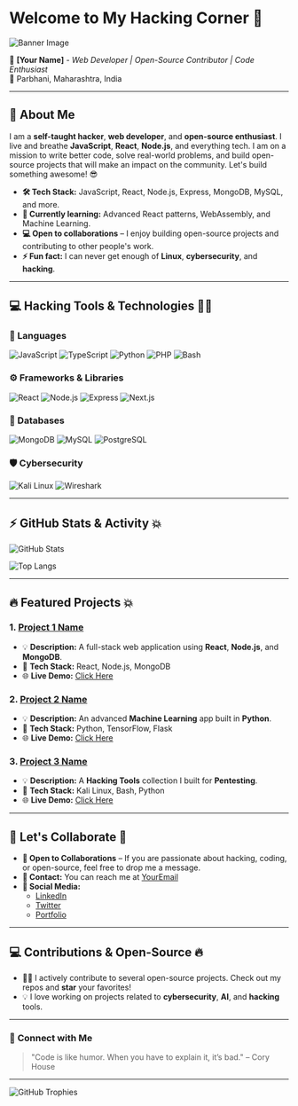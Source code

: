 # **Welcome to My Hacking Corner** 🖤

![Banner Image](https://media.giphy.com/media/26u4eI4qow7dle8p6/giphy.gif)

👾 **[Your Name]** - *Web Developer | Open-Source Contributor | Code Enthusiast*  
📍 Parbhani, Maharashtra, India

---

## 🖤 About Me

I am a **self-taught hacker**, **web developer**, and **open-source enthusiast**. I live and breathe **JavaScript**, **React**, **Node.js**, and everything tech. I am on a mission to write better code, solve real-world problems, and build open-source projects that will make an impact on the community. Let's build something awesome! 😎

- **🛠️ Tech Stack:** JavaScript, React, Node.js, Express, MongoDB, MySQL, and more.
- **🌱 Currently learning:** Advanced React patterns, WebAssembly, and Machine Learning.
- **💻 Open to collaborations** – I enjoy building open-source projects and contributing to other people's work.
- **⚡ Fun fact:** I can never get enough of **Linux**, **cybersecurity**, and **hacking**.

---

## 💻 **Hacking Tools & Technologies** 🧑‍💻

### 🔧 Languages

![JavaScript](https://img.shields.io/badge/-JavaScript-FFCC00?logo=javascript&logoColor=black)
![TypeScript](https://img.shields.io/badge/-TypeScript-007ACC?logo=typescript&logoColor=white)
![Python](https://img.shields.io/badge/-Python-3776AB?logo=python&logoColor=white)
![PHP](https://img.shields.io/badge/-PHP-777BB4?logo=php&logoColor=white)
![Bash](https://img.shields.io/badge/-Bash-4EAA25?logo=gnu-bash&logoColor=white)

### ⚙️ Frameworks & Libraries

![React](https://img.shields.io/badge/-React-61DAFB?logo=react&logoColor=black)
![Node.js](https://img.shields.io/badge/-Node.js-339933?logo=node.js&logoColor=white)
![Express](https://img.shields.io/badge/-Express-000000?logo=express&logoColor=white)
![Next.js](https://img.shields.io/badge/-Next.js-000000?logo=next.js&logoColor=white)

### 🧠 Databases

![MongoDB](https://img.shields.io/badge/-MongoDB-47A248?logo=mongodb&logoColor=white)
![MySQL](https://img.shields.io/badge/-MySQL-4479A1?logo=mysql&logoColor=white)
![PostgreSQL](https://img.shields.io/badge/-PostgreSQL-336791?logo=postgresql&logoColor=white)

### 🛡️ Cybersecurity

![Kali Linux](https://img.shields.io/badge/-Kali%20Linux-557C89?logo=kali-linux&logoColor=white)
![Wireshark](https://img.shields.io/badge/-Wireshark-167C4A?logo=wireshark&logoColor=white)

---

## ⚡ **GitHub Stats & Activity** 💥

![GitHub Stats](https://github-readme-stats.vercel.app/api?username=YourGitHubUsername&show_icons=true&count_private=true&hide_title=true&hide=prs&theme=dark&icon_color=00ff00)

![Top Langs](https://github-readme-stats.vercel.app/api/top-langs/?username=YourGitHubUsername&layout=compact&theme=dark&card_width=400&langs_count=10)

---

## 🔥 **Featured Projects** 💥

### 1. **[Project 1 Name](ProjectLink)**
   - 💡 **Description:** A full-stack web application using **React**, **Node.js**, and **MongoDB**.
   - 🔧 **Tech Stack:** React, Node.js, MongoDB
   - 🌐 **Live Demo:** [Click Here](ProjectDemoLink)

### 2. **[Project 2 Name](ProjectLink)**
   - 💡 **Description:** An advanced **Machine Learning** app built in **Python**.
   - 🔧 **Tech Stack:** Python, TensorFlow, Flask
   - 🌐 **Live Demo:** [Click Here](ProjectDemoLink)

### 3. **[Project 3 Name](ProjectLink)**
   - 💡 **Description:** A **Hacking Tools** collection I built for **Pentesting**.
   - 🔧 **Tech Stack:** Kali Linux, Bash, Python
   - 🌐 **Live Demo:** [Click Here](ProjectDemoLink)

---

## 🎯 **Let's Collaborate** 🤝

- **👥 Open to Collaborations** – If you are passionate about hacking, coding, or open-source, feel free to drop me a message.
- **📧 Contact:** You can reach me at [YourEmail](mailto:YourEmail)
- **🔗 Social Media:**
  - [LinkedIn](YourLinkedInURL)
  - [Twitter](YourTwitterURL)
  - [Portfolio](YourPortfolioURL)

---

## 💻 **Contributions & Open-Source** 🔥

- 🦸‍♂️ I actively contribute to several open-source projects. Check out my repos and **star** your favorites!  
- 💡 I love working on projects related to **cybersecurity**, **AI**, and **hacking** tools.

---

### 🖤 **Connect with Me**

> "Code is like humor. When you have to explain it, it’s bad." – Cory House

---

![GitHub Trophies](https://github-profile-trophy.vercel.app/?username=YourGitHubUsername&theme=radical&no-frame=true&column=7)
